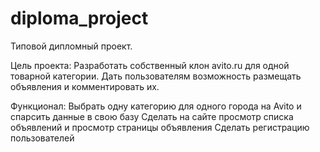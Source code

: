# diploma_project
Типовой дипломный проект.

Цель проекта: Разработать собственный клон avito.ru для одной товарной категории. Дать пользователям возможность размещать объявления и комментировать их.

Функционал:
Выбрать одну категорию для одного города на  Avito и спарсить данные в свою базу
Сделать на сайте просмотр списка объявлений и просмотр страницы объявления
Сделать регистрацию пользователей
